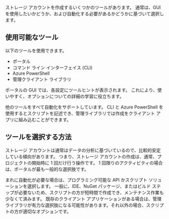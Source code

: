 ストレージ アカウントを作成するいくつかのツールがあります。 通常は、GUI を使用したいかどうか、および自動化する必要があるかどうかに基づいて選択します。

## <a name="available-tools"></a>使用可能なツール

以下のツールを使用できます。

- ポータル
- コマンド ライン インターフェイス (CLI)
- Azure PowerShell
- 管理クライアント ライブラリ

ポータルの GUI では、各設定にツールヒントが表示されます。 これにより、使いやすく、オプションについての詳細の学習に役立ちます。

他のツールをすべて自動化をサポートしています。 CLI と Azure PowerShell を使用するとスクリプトを記述でき、管理ライブラリでは作成をクライアント アプリに組み込むことができます。

## <a name="how-to-choose-a-tool"></a>ツールを選択する方法

ストレージ アカウントは通常はデータの分析に基づいているので、比較的安定している傾向があります。 つまり、ストレージ アカウントの作成は、通常、プロジェクトの開始時に 1 回だけ行う操作です。 1 回限りのアクティビティの場合は、ポータルが最も一般的な選択肢です。

まれに自動化が必要な場合は、プログラミング可能な API かスクリプト ソリューションを選択します。 一般に、IDE、NuGet パッケージ、またはビルド ステップが必要ないため、スクリプトの方が短時間で作成でき、メンテナンス作業も少なくて済みます。 既存のクライアント アプリケーションがある場合は、管理ライブラリが有力な選択肢になる可能性があります。それ以外の場合、スクリプトの方が適切なオプションです。